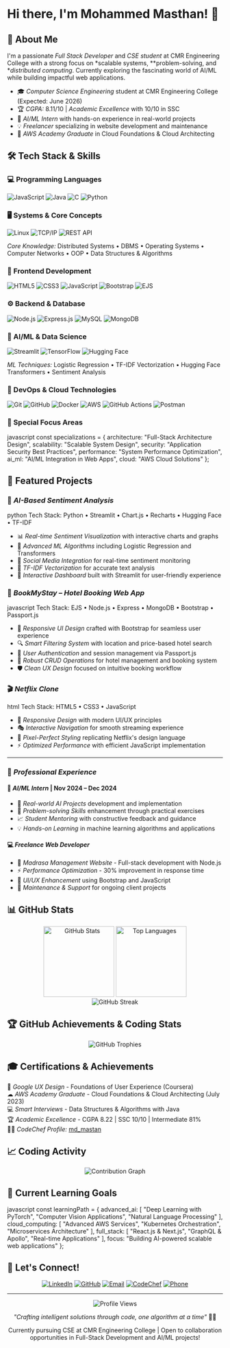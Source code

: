 # Hi there, I'm Mohammed Masthan! 👋



## 🚀 About Me

I'm a passionate *Full Stack Developer* and *CSE student* at CMR Engineering College with a strong focus on *scalable systems, **problem-solving, and **distributed computing*. Currently exploring the fascinating world of AI/ML while building impactful web applications.

- 🎓 *Computer Science Engineering* student at CMR Engineering College (Expected: June 2026)
- 🏆 *CGPA:* 8.11/10 | *Academic Excellence* with 10/10 in SSC
- 🤖 *AI/ML Intern* with hands-on experience in real-world projects
- 💡 *Freelancer* specializing in website development and maintenance
- 🌟 *AWS Academy Graduate* in Cloud Foundations & Cloud Architecting

## 🛠 Tech Stack & Skills

### 💻 Programming Languages
![JavaScript](https://img.shields.io/badge/JavaScript-F7DF1E?style=for-the-badge&logo=javascript&logoColor=black)
![Java](https://img.shields.io/badge/Java-ED8B00?style=for-the-badge&logo=openjdk&logoColor=white)
![C](https://img.shields.io/badge/C-00599C?style=for-the-badge&logo=c&logoColor=white)
![Python](https://img.shields.io/badge/Python-3776AB?style=for-the-badge&logo=python&logoColor=white)

### 🖥 Systems & Core Concepts
![Linux](https://img.shields.io/badge/Linux-FCC624?style=for-the-badge&logo=linux&logoColor=black)
![TCP/IP](https://img.shields.io/badge/TCP%2FIP-4285F4?style=for-the-badge&logo=google-cloud&logoColor=white)
![REST API](https://img.shields.io/badge/REST_APIs-FF6C37?style=for-the-badge&logo=api&logoColor=white)

*Core Knowledge:* Distributed Systems • DBMS • Operating Systems • Computer Networks • OOP • Data Structures & Algorithms

### 🎨 Frontend Development
![HTML5](https://img.shields.io/badge/HTML5-E34F26?style=for-the-badge&logo=html5&logoColor=white)
![CSS3](https://img.shields.io/badge/CSS3-1572B6?style=for-the-badge&logo=css3&logoColor=white)
![JavaScript](https://img.shields.io/badge/JavaScript-F7DF1E?style=for-the-badge&logo=javascript&logoColor=black)
![Bootstrap](https://img.shields.io/badge/Bootstrap-563D7C?style=for-the-badge&logo=bootstrap&logoColor=white)
![EJS](https://img.shields.io/badge/EJS-B4CA65?style=for-the-badge&logo=ejs&logoColor=black)

### ⚙ Backend & Database
![Node.js](https://img.shields.io/badge/Node.js-43853D?style=for-the-badge&logo=node.js&logoColor=white)
![Express.js](https://img.shields.io/badge/Express.js-404D59?style=for-the-badge&logo=express&logoColor=white)
![MySQL](https://img.shields.io/badge/MySQL-00000F?style=for-the-badge&logo=mysql&logoColor=white)
![MongoDB](https://img.shields.io/badge/MongoDB-4EA94B?style=for-the-badge&logo=mongodb&logoColor=white)

### 🤖 AI/ML & Data Science
![Streamlit](https://img.shields.io/badge/Streamlit-FF4B4B?style=for-the-badge&logo=streamlit&logoColor=white)
![TensorFlow](https://img.shields.io/badge/TensorFlow-FF6F00?style=for-the-badge&logo=tensorflow&logoColor=white)
![Hugging Face](https://img.shields.io/badge/🤗_Hugging_Face-FFD21E?style=for-the-badge)

*ML Techniques:* Logistic Regression • TF-IDF Vectorization • Hugging Face Transformers • Sentiment Analysis

### 🚀 DevOps & Cloud Technologies
![Git](https://img.shields.io/badge/Git-F05032?style=for-the-badge&logo=git&logoColor=white)
![GitHub](https://img.shields.io/badge/GitHub-100000?style=for-the-badge&logo=github&logoColor=white)
![Docker](https://img.shields.io/badge/Docker-2496ED?style=for-the-badge&logo=docker&logoColor=white)
![AWS](https://img.shields.io/badge/Amazon_AWS-232F3E?style=for-the-badge&logo=amazon-aws&logoColor=white)
![GitHub Actions](https://img.shields.io/badge/GitHub_Actions-2088FF?style=for-the-badge&logo=github-actions&logoColor=white)
![Postman](https://img.shields.io/badge/Postman-FF6C37?style=for-the-badge&logo=postman&logoColor=white)

### 🎯 Special Focus Areas
javascript
const specializations = {
  architecture: "Full-Stack Architecture Design",
  scalability: "Scalable System Design",
  security: "Application Security Best Practices",
  performance: "System Performance Optimization",
  ai_ml: "AI/ML Integration in Web Apps",
  cloud: "AWS Cloud Solutions"
};


## 🌟 Featured Projects

### 🤖 *AI-Based Sentiment Analysis*
python
Tech Stack: Python • Streamlit • Chart.js • Recharts • Hugging Face • TF-IDF

- 📊 *Real-time Sentiment Visualization* with interactive charts and graphs
- 🧠 *Advanced ML Algorithms* including Logistic Regression and Transformers
- 📱 *Social Media Integration* for real-time sentiment monitoring
- 🔬 *TF-IDF Vectorization* for accurate text analysis
- 🎨 *Interactive Dashboard* built with Streamlit for user-friendly experience

### 🏨 *BookMyStay – Hotel Booking Web App*
javascript
Tech Stack: EJS • Node.js • Express • MongoDB • Bootstrap • Passport.js

- 🎨 *Responsive UI Design* crafted with Bootstrap for seamless user experience
- 🔍 *Smart Filtering System* with location and price-based hotel search
- 👤 *User Authentication* and session management via Passport.js
- 💾 *Robust CRUD Operations* for hotel management and booking system
- 🛡 *Clean UX Design* focused on intuitive booking workflow

### 🎬 *Netflix Clone*
html
Tech Stack: HTML5 • CSS3 • JavaScript

- 📱 *Responsive Design* with modern UI/UX principles
- 🎭 *Interactive Navigation* for smooth streaming experience
- 🎨 *Pixel-Perfect Styling* replicating Netflix's design language
- ⚡ *Optimized Performance* with efficient JavaScript implementation

---

### 💼 *Professional Experience*

#### 🤖 *AI/ML Intern* | Nov 2024 – Dec 2024
- 🔬 *Real-world AI Projects* development and implementation
- 🎯 *Problem-solving Skills* enhancement through practical exercises
- 📈 *Student Mentoring* with constructive feedback and guidance
- 💡 *Hands-on Learning* in machine learning algorithms and applications

#### 💻 *Freelance Web Developer*
- 🏫 *Madrasa Management Website* - Full-stack development with Node.js
- ⚡ *Performance Optimization* - 30% improvement in response time
- 🎨 *UI/UX Enhancement* using Bootstrap and JavaScript
- 🔧 *Maintenance & Support* for ongoing client projects

## 📊 GitHub Stats

<div align="center">
  <img src="https://github-readme-stats.vercel.app/api?username=Masthan41&show_icons=true&theme=tokyonight&hide_border=true&count_private=true" alt="GitHub Stats" height="165">
  <img src="https://github-readme-stats.vercel.app/api/top-langs/?username=Masthan41&layout=compact&theme=tokyonight&hide_border=true" alt="Top Languages" height="165">
</div>

<div align="center">
  <img src="https://github-readme-streak-stats.herokuapp.com/?user=Masthan41&theme=tokyonight&hide_border=true" alt="GitHub Streak" />
</div>

## 🏆 GitHub Achievements & Coding Stats

<div align="center">
  <img src="https://github-profile-trophy.vercel.app/?username=Masthan41&theme=tokyonight&no-frame=true&margin-w=15" alt="GitHub Trophies" />
</div>

## 🎓 Certifications & Achievements

🏅 *Google UX Design* - Foundations of User Experience (Coursera)  
☁ *AWS Academy Graduate* - Cloud Foundations & Cloud Architecting (July 2023)  
💻 *Smart Interviews* - Data Structures & Algorithms with Java  
🏆 *Academic Excellence* - CGPA 8.22 | SSC 10/10 | Intermediate 81%  
👨‍💻 *CodeChef Profile:* [md_mastan](https://codechef.com/users/md_mastan)

## 📈 Coding Activity

<div align="center">
  <img src="https://github-readme-activity-graph.vercel.app/graph?username=Masthan41&theme=tokyo-night&hide_border=true" alt="Contribution Graph" />
</div>

## 🎯 Current Learning Goals

javascript
const learningPath = {
  advanced_ai: [
    "Deep Learning with PyTorch",
    "Computer Vision Applications", 
    "Natural Language Processing"
  ],
  cloud_computing: [
    "Advanced AWS Services",
    "Kubernetes Orchestration",
    "Microservices Architecture"
  ],
  full_stack: [
    "React.js & Next.js",
    "GraphQL & Apollo",
    "Real-time Applications"
  ],
  focus: "Building AI-powered scalable web applications"
};


## 🤝 Let's Connect!

<div align="center">
  
[![LinkedIn](https://img.shields.io/badge/LinkedIn-0077B5?style=for-the-badge&logo=linkedin&logoColor=white)](https://www.linkedin.com/in/md-masthan-6bb310272?utm_source=share&utm_campaign=share_via&utm_content=profile&utm_medium=android_app)
[![GitHub](https://img.shields.io/badge/GitHub-100000?style=for-the-badge&logo=github&logoColor=white)](https://github.com/Masthan41)
[![Email](https://img.shields.io/badge/Email-D14836?style=for-the-badge&logo=gmail&logoColor=white)](mailto:mdmastan633@gmail.com)
[![CodeChef](https://img.shields.io/badge/CodeChef-5B4638?style=for-the-badge&logo=codechef&logoColor=white)](https://codechef.com/users/md_mastan)
[![Phone](https://img.shields.io/badge/Phone-25D366?style=for-the-badge&logo=whatsapp&logoColor=white)](tel:+919849368356)

</div>

---

<div align="center">
  <img src="https://komarev.com/ghpvc/?username=Masthan41&color=blueviolet&style=flat-square&label=Profile+Views" alt="Profile Views" />
</div>

<div align="center">
  
*"Crafting intelligent solutions through code, one algorithm at a time"* 🤖✨

Currently pursuing CSE at CMR Engineering College | Open to collaboration opportunities in Full-Stack Development and AI/ML projects!

</div>
